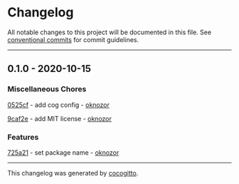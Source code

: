 # Changelog
All notable changes to this project will be documented in this file. See [conventional commits](https://www.conventionalcommits.org/) for commit guidelines.

- - -
## 0.1.0 - 2020-10-15


### Miscellaneous Chores

[0525cf](https://github.com/oknozor/rosa-parse/commit/0525cf422182324ca67eebe3019d9a6675a93e35) - add cog config - [oknozor](https://github.com/oknozor)

[9caf2e](https://github.com/oknozor/rosa-parse/commit/9caf2e7a3edc1bd1fa890cbbf2b472bea1e1c107) - add MIT license - [oknozor](https://github.com/oknozor)


### Features

[725a21](https://github.com/oknozor/rosa-parse/commit/725a21ced43c09e2cb56332cb103ec6bdbca770c) - set package name - [oknozor](https://github.com/oknozor)


- - -

This changelog was generated by [cocogitto](https://github.com/oknozor/cocogitto).